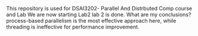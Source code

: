 This repository is used for DSAI3202- Parallel And Distrbuted Comp course and Lab 
We are now starting Lab2
lab 2 is done. 
What are my conclusions?
process-based parallelism is the most effective approach here, while threading is ineffective for performance improvement.